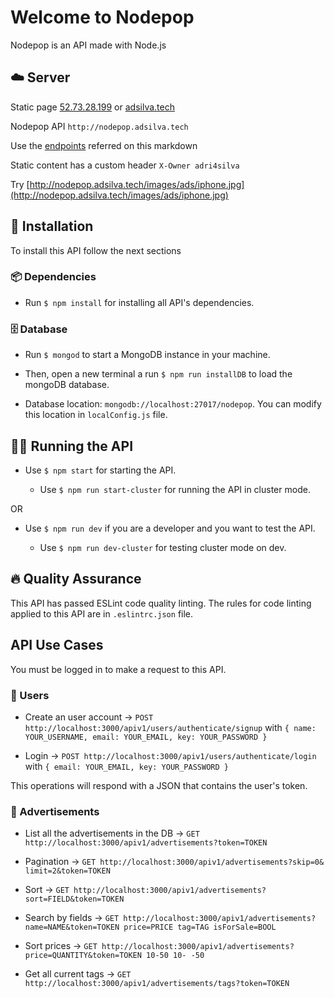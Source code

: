# Welcome to Nodepop

Nodepop is an API made with Node.js

## ☁️ Server

Static page [52.73.28.199](http://52.73.28.199) or [adsilva.tech](http://adsilva.tech)

Nodepop API `http://nodepop.adsilva.tech`

Use the [endpoints](#api-use-cases) referred on this markdown

Static content has a custom header `X-Owner adri4silva` 

Try [http://nodepop.adsilva.tech/images/ads/iphone.jpg](http://nodepop.adsilva.tech/images/ads/iphone.jpg)


## 📄 Installation

To install this API follow the next sections

### 📦 Dependencies

- Run `$ npm install` for installing all API's dependencies.

### 🗄 Database

- Run `$ mongod` to start a MongoDB instance in your machine.

- Then, open a new terminal a run `$ npm run installDB` to load the mongoDB database.

- Database location: `mongodb://localhost:27017/nodepop`. You can modify this location in `localConfig.js` file.

## 🏃🏿‍ Running the API

- Use `$ npm start` for starting the API.

    - Use `$ npm run start-cluster` for running the API in cluster mode.

OR

- Use `$ npm run dev` if you are a developer and you want to test the API.

    - Use `$ npm run dev-cluster` for testing cluster mode on dev.

## 🔥 Quality Assurance

This API has passed ESLint code quality linting.
The rules for code linting applied to this API are in `.eslintrc.json` file.

## API Use Cases

You must be logged in to make a request to this API.

### 👩 Users

- Create an user account -> `POST http://localhost:3000/apiv1/users/authenticate/signup` with `{ name: YOUR_USERNAME, email: YOUR_EMAIL, key: YOUR_PASSWORD }`

- Login -> `POST http://localhost:3000/apiv1/users/authenticate/login` with `{ email: YOUR_EMAIL, key: YOUR_PASSWORD }`

This operations will respond with a JSON that contains the user's token.

### 🌇 Advertisements

- List all the advertisements in the DB -> `GET http://localhost:3000/apiv1/advertisements?token=TOKEN` 

- Pagination -> `GET http://localhost:3000/apiv1/advertisements?skip=0&​limit​=2&token=TOKEN` 

- Sort -> `GET http://localhost:3000/apiv1/advertisements?sort=FIELD&token=TOKEN` 

- Search by fields -> `GET http://localhost:3000/apiv1/advertisements?name=NAME&token=TOKEN price=PRICE tag=TAG isForSale=BOOL`

- Sort prices -> `GET http://localhost:3000/apiv1/advertisements?price=QUANTITY&token=TOKEN 10-50 10- -50`

- Get all current tags -> `GET http://localhost:3000/apiv1/advertisements/tags?token=TOKEN`


